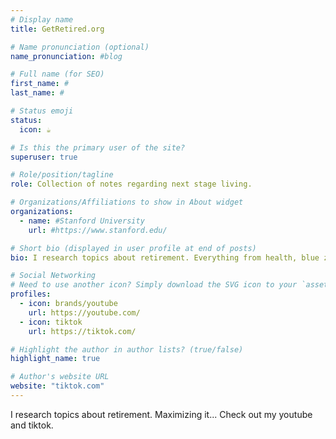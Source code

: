 ```yaml
---
# Display name
title: GetRetired.org

# Name pronunciation (optional)
name_pronunciation: #blog

# Full name (for SEO)
first_name: #
last_name: #

# Status emoji
status:
  icon: ☕️

# Is this the primary user of the site?
superuser: true

# Role/position/tagline
role: Collection of notes regarding next stage living.

# Organizations/Affiliations to show in About widget
organizations:
  - name: #Stanford University
    url: #https://www.stanford.edu/

# Short bio (displayed in user profile at end of posts)
bio: I research topics about retirement. Everything from health, blue zones, real estate, pension, benefits, etc... 

# Social Networking
# Need to use another icon? Simply download the SVG icon to your `assets/media/icons/` folder.
profiles:
  - icon: brands/youtube
    url: https://youtube.com/
  - icon: tiktok
    url: https://tiktok.com/

# Highlight the author in author lists? (true/false)
highlight_name: true

# Author's website URL
website: "tiktok.com"
---
```



I research topics about retirement. Maximizing it... Check out my youtube and tiktok.
